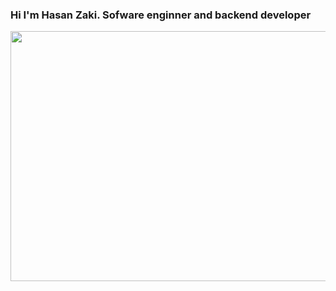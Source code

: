 ### Hi I'm Hasan Zaki. Sofware enginner and backend developer

<p align="center"><img width="1000" height="400" src="./images/90066.jpg" /></p>
<br />
